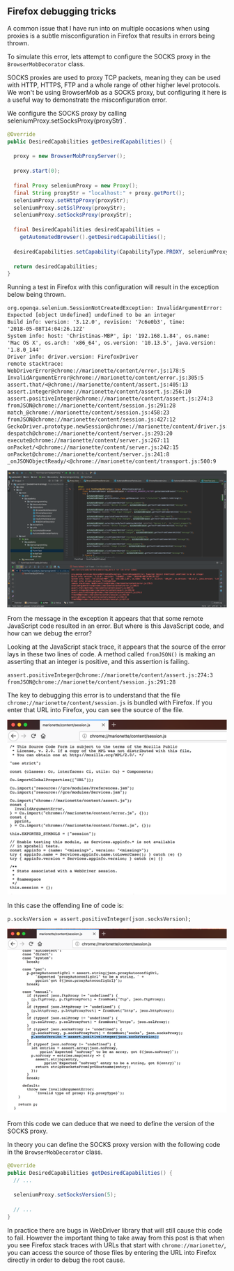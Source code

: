 ## Firefox debugging tricks

A common issue that I have run into on multiple occasions when using proxies is a subtle misconfiguration in Firefox that results in errors being thrown.

To simulate this error, lets attempt to configure the SOCKS proxy in the `BrowserMobDecorator` class.

SOCKS proxies are used to proxy TCP packets, meaning they can be used with HTTP, HTTPS, FTP and a whole range of other higher level protocols. We won't be using BrowserMob as a SOCKS proxy, but configuring it here is a useful way to demonstrate the misconfiguration error.

We configure the SOCKS proxy by calling
 seleniumProxy.setSocksProxy(proxyStr)`.

```java
@Override
public DesiredCapabilities getDesiredCapabilities() {

  proxy = new BrowserMobProxyServer();

  proxy.start(0);

  final Proxy seleniumProxy = new Proxy();
  final String proxyStr = "localhost:" + proxy.getPort();
  seleniumProxy.setHttpProxy(proxyStr);
  seleniumProxy.setSslProxy(proxyStr);
  seleniumProxy.setSocksProxy(proxyStr);

  final DesiredCapabilities desiredCapabilities =
    getAutomatedBrowser().getDesiredCapabilities();

  desiredCapabilities.setCapability(CapabilityType.PROXY, seleniumProxy);

  return desiredCapabilities;
}
```

Running a test in Firefox with this configuration will result in the exception below being thrown.

```
org.openqa.selenium.SessionNotCreatedException: InvalidArgumentError: Expected [object Undefined] undefined to be an integer
Build info: version: '3.12.0', revision: '7c6e0b3', time:
'2018-05-08T14:04:26.12Z'
System info: host: 'Christinas-MBP', ip: '192.168.1.84', os.name:
'Mac OS X', os.arch: 'x86_64', os.version: '10.13.5', java.version: '1.8.0_144'
Driver info: driver.version: FirefoxDriver
remote stacktrace: WebDriverError@chrome://marionette/content/error.js:178:5
InvalidArgumentError@chrome://marionette/content/error.js:305:5
assert.that/<@chrome://marionette/content/assert.js:405:13
assert.integer@chrome://marionette/content/assert.js:256:10
assert.positiveInteger@chrome://marionette/content/assert.js:274:3
fromJSON@chrome://marionette/content/session.js:291:28
match_@chrome://marionette/content/session.js:458:23
fromJSON@chrome://marionette/content/session.js:427:12
GeckoDriver.prototype.newSession@chrome://marionette/content/driver.js:693:25
despatch@chrome://marionette/content/server.js:293:20
execute@chrome://marionette/content/server.js:267:11
onPacket/<@chrome://marionette/content/server.js:242:15
onPacket@chrome://marionette/content/server.js:241:8
_onJSONObjectReady/<@chrome://marionette/content/transport.js:500:9
```

![](./image1.png)

From the message in the exception it appears that that some remote JavaScript code resulted in an error. But where is this JavaScript code, and how can we debug the error?

Looking at the JavaScript stack trace, it appears that the source of the error lays in these two lines of code. A method called `fromJSON()` is making an asserting that an integer is positive, and this assertion is failing.

```
assert.positiveInteger@chrome://marionette/content/assert.js:274:3
fromJSON@chrome://marionette/content/session.js:291:28
```

The key to debugging this error is to understand that the file `chrome://marionette/content/session.js` is bundled with Firefox. If you enter that URL into Firefox, you can see the source of the file.

![](./image2.png)

In this case the offending line of code is:

```
p.socksVersion = assert.positiveInteger(json.socksVersion);
```

![](./image3.png)

From this code we can deduce that we need to define the version of the SOCKS proxy.

In theory you can define the SOCKS proxy version with the following code in the `BrowserMobDecorator` class.

```java
@Override
public DesiredCapabilities getDesiredCapabilities() {
  // ...

  seleniumProxy.setSocksVersion(5);

  // ...
}
```

In practice there are bugs in WebDriver library that will still cause this code to fail. However the important thing to take away from this post is that when you see Firefox stack traces with URLs that start with `chrome://marionette/`, you can access the source of those files by entering the URL into Firefox directly in order to debug the root cause.
